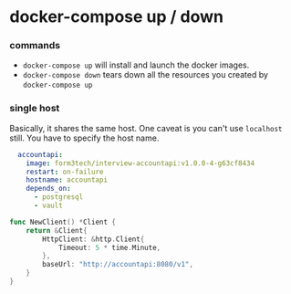 # docker-compose up / down

### commands 

* `docker-compose up` will install and launch the docker images.
* `docker-compose down` tears down all the resources you created by `docker-compose up`

### single host

Basically, it shares the same host. One caveat is you can't use `localhost` still. You have to specify the host name.

```yaml
  accountapi:
    image: form3tech/interview-accountapi:v1.0.0-4-g63cf8434
    restart: on-failure
    hostname: accountapi
    depends_on:
      - postgresql
      - vault

```

```go
func NewClient() *Client {
	return &Client{
		HttpClient: &http.Client{
			Timeout: 5 * time.Minute,
		},
		baseUrl: "http://accountapi:8080/v1",
	}
}

```
